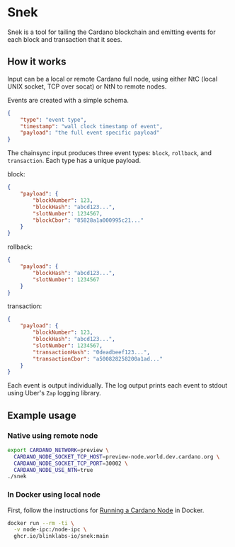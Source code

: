 # Snek

Snek is a tool for tailing the Cardano blockchain and emitting events for each
block and transaction that it sees.

## How it works

Input can be a local or remote Cardano full node, using either NtC (local UNIX
socket, TCP over socat) or NtN to remote nodes.

Events are created with a simple schema.

```json
{
    "type": "event type",
    "timestamp": "wall clock timestamp of event",
    "payload": "the full event specific payload"
}
```

The chainsync input produces three event types: `block`, `rollback`, and
`transaction`. Each type has a unique payload.

block:
```json
{
    "payload": {
        "blockNumber": 123,
        "blockHash": "abcd123...",
        "slotNumber": 1234567,
        "blockCbor": "85828a1a000995c21..."
    }
}
```

rollback:
```json
{
    "payload": {
        "blockHash": "abcd123...",
        "slotNumber": 1234567
    }
}
```

transaction:
```json
{
    "payload": {
        "blockNumber": 123,
        "blockHash": "abcd123...",
        "slotNumber": 1234567,
        "transactionHash": "0deadbeef123...",
        "transactionCbor": "a500828258200a1ad..."
    }
}
```

Each event is output individually. The log output prints each event to stdout
using Uber's `Zap` logging library.

## Example usage

### Native using remote node

```bash
export CARDANO_NETWORK=preview \
  CARDANO_NODE_SOCKET_TCP_HOST=preview-node.world.dev.cardano.org \
  CARDANO_NODE_SOCKET_TCP_PORT=30002 \
  CARDANO_NODE_USE_NTN=true
./snek 
```

### In Docker using local node

First, follow the instructions for
[Running a Cardano Node](https://github.com/blinklabs-io/docker-cardano-node#running-a-cardano-node)
in Docker.

```bash
docker run --rm -ti \
  -v node-ipc:/node-ipc \
  ghcr.io/blinklabs-io/snek:main
```
